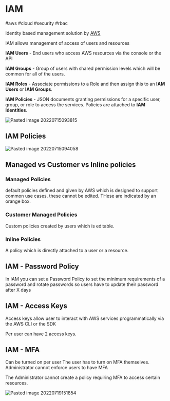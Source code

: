 # IAM
#aws #cloud #security #rbac

Identity based management solution by [AWS](AWS/AWS.md)

IAM allows management of access of users and resources


**IAM Users** - End users who access AWS resources via the console or the API

**IAM Groups** - Group of users with shared permission levels which will be common for all of the users.

**IAM Roles** - Associate permissions to a Role and then assign this to an **IAM Users** or **IAM Groups**.

**IAM Policies** - JSON documents granting permissions for a specific user, group, or role to access the services. Policies are attached to **IAM Identities**.

![Pasted image 20220715093815](AWS/--%20Security%20&%20Identity%20--/Pasted%20image%2020220715093815.png)


## IAM Policies
![Pasted image 20220715094058](AWS/--%20Security%20&%20Identity%20--/Pasted%20image%2020220715094058.png)

## Managed vs Customer vs Inline policies

### Managed Policies 
default policies defined and given by AWS which is designed to support common use cases.
these cannot be edited.
THese are indicated by an orange box.

### Customer Managed Policies
Custom policies created by users which is editable.

### Inline Policies
A policy which is directly attached to a user or a resource.




## IAM - Password Policy

In IAM you can set a Password Policy to set the minimum requirements of a password and rotate passwords so users have to update their password after X days


## IAM - Access Keys

Access keys allow user to interact with AWS services programmatically via the AWS CLI or the SDK

Per user can have 2 access keys.

## IAM - MFA

Can be turned on per user
The user has to turn on MFA themselves.
Administrator cannot enforce users to have MFA

The Administrator cannot create a policy requiring MFA to access certain resources.

![Pasted image 20220719151854](AWS/--%20Security%20&%20Identity%20--/Pasted%20image%2020220719151854.png)